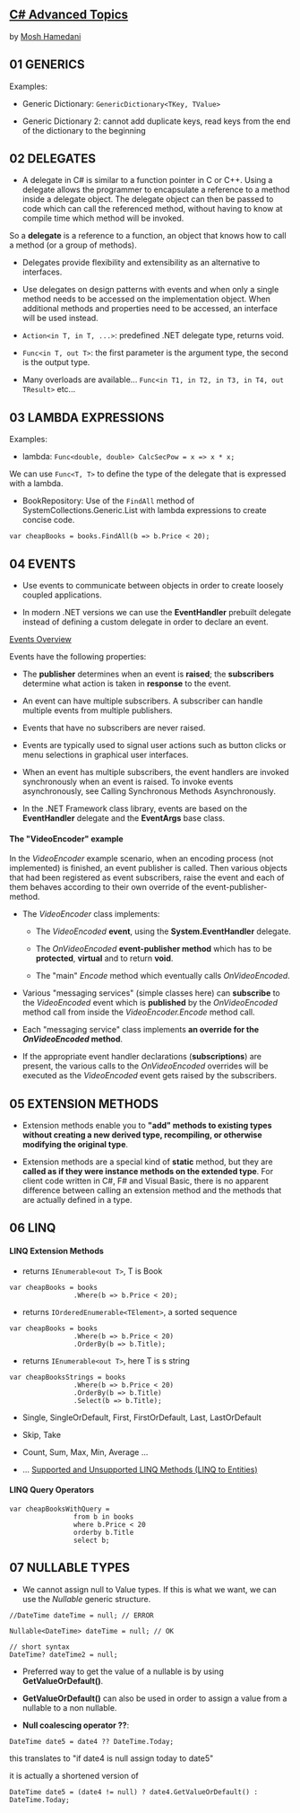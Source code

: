 ## [C# Advanced Topics](https://www.udemy.com/csharp-advanced/)

by [Mosh Hamedani](https://programmingwithmosh.com/)


## 01 GENERICS

Examples:

* Generic Dictionary: `GenericDictionary<TKey, TValue>`

* Generic Dictionary 2: cannot add duplicate keys, read keys from the end of the dictionary to the beginning


## 02 DELEGATES

* A delegate in C# is similar to a function pointer in C or C++. Using a delegate allows the programmer to encapsulate a reference to a method inside a delegate object. The delegate object can then be passed to code which can call the referenced method, without having to know at compile time which method will be invoked.

So a **delegate** is a reference to a function, an object that knows how to call a method (or a group of methods).

* Delegates provide flexibility and extensibility as an alternative to interfaces.

* Use delegates on design patterns with events and when only a single method needs to be accessed on the implementation object. When additional methods and properties need to be accessed, an interface will be used instead.

* `Action<in T, in T, ...>`: predefined .NET delegate type, returns void.

* `Func<in T, out T>`: the first parameter is the argument type, the second is the output type.

* Many overloads are available...  `Func<in T1, in T2, in T3, in T4, out TResult>` etc...


## 03 LAMBDA EXPRESSIONS

Examples:

* lambda: `Func<double, double> CalcSecPow = x => x * x;`

We can use `Func<T, T>` to define the type of the delegate that is expressed with a lambda.

* BookRepository: Use of the `FindAll` method of SystemCollections.Generic.List<T> with lambda expressions to create concise code.

```
var cheapBooks = books.FindAll(b => b.Price < 20);
```


## 04 EVENTS

* Use events to communicate between objects in order to create loosely coupled applications.

* In modern .NET versions we can use the **EventHandler** prebuilt delegate instead of defining a custom delegate in order to declare an event.


[Events Overview](https://docs.microsoft.com/en-us/dotnet/csharp/programming-guide/events/#events-overview)

Events have the following properties:

- The **publisher** determines when an event is **raised**; the **subscribers** determine what action is taken in **response** to the event.

- An event can have multiple subscribers. A subscriber can handle multiple events from multiple publishers.

- Events that have no subscribers are never raised.

- Events are typically used to signal user actions such as button clicks or menu selections in graphical user interfaces.

- When an event has multiple subscribers, the event handlers are invoked synchronously when an event is raised. To invoke events asynchronously, see Calling Synchronous Methods Asynchronously.

- In the .NET Framework class library, events are based on the **EventHandler** delegate and the **EventArgs** base class.





#### The "VideoEncoder" example

In the *VideoEncoder* example scenario, when an encoding process (not implemented) is finished, an event publisher is called.
Then various objects that had been registered as event subscribers, raise the event and each of them behaves according to their own override of the event-publisher-method.


* The *VideoEncoder* class implements:

  * The *VideoEncoded* **event**, using the **System.EventHandler<TEventArgs>** delegate.

  * The *OnVideoEncoded* **event-publisher method** which has to be **protected**, **virtual** and to return **void**.

  * The "main" *Encode* method which eventually calls *OnVideoEncoded*.


* Various "messaging services" (simple classes here) can **subscribe** to the *VideoEncoded* event which is **published** by the *OnVideoEncoded* method call from inside the *VideoEncoder.Encode* method call.

* Each "messaging service" class implements **an override for the *OnVideoEncoded* method**.

* If the appropriate event handler declarations (**subscriptions**) are present, the various calls to the *OnVideoEncoded* overrides will be executed as the *VideoEncoded* event gets raised by the subscribers.




## 05 EXTENSION METHODS


- Extension methods enable you to **"add" methods to existing types without creating a new derived type, recompiling, or otherwise modifying the original type**.

- Extension methods are a special kind of **static** method, but they are **called as if they were instance methods on the extended type**. For client code written in C#, F# and Visual Basic, there is no apparent difference between calling an extension method and the methods that are actually defined in a type.


## 06 LINQ


#### LINQ Extension Methods

* returns `IEnumerable<out T>`, T is Book

```
var cheapBooks = books
                .Where(b => b.Price < 20);
```

* returns `IOrderedEnumerable<TElement>`, a sorted sequence

```
var cheapBooks = books
                .Where(b => b.Price < 20)
                .OrderBy(b => b.Title);
```

* returns `IEnumerable<out T>`, here T is s string

```
var cheapBooksStrings = books
                .Where(b => b.Price < 20)
                .OrderBy(b => b.Title)
                .Select(b => b.Title);  
```

* Single, SingleOrDefault, First, FirstOrDefault, Last, LastOrDefault

* Skip, Take

* Count, Sum, Max, Min, Average ...

* ... [Supported and Unsupported LINQ Methods (LINQ to Entities)](https://docs.microsoft.com/en-us/dotnet/framework/data/adonet/ef/language-reference/supported-and-unsupported-linq-methods-linq-to-entities)



#### LINQ Query Operators

```
var cheapBooksWithQuery =
                from b in books
                where b.Price < 20
                orderby b.Title
                select b;
```



## 07 NULLABLE TYPES

* We cannot assign null to Value types. If this is what we want, we can use the *Nullable* generic structure.

```
//DateTime dateTime = null; // ERROR

Nullable<DateTime> dateTime = null; // OK

// short syntax
DateTime? dateTime2 = null;
```

* Preferred way to get the value of a nullable is by using **GetValueOrDefault()**.

* **GetValueOrDefault()** can also be used in order to assign a value from a nullable to a non nullable.

* **Null coalescing operator ??**:

```
DateTime date5 = date4 ?? DateTime.Today;
```

this translates to "if date4 is null assign today to date5"

it is actually a shortened version of

```
DateTime date5 = (date4 != null) ? date4.GetValueOrDefault() : DateTime.Today;
```
